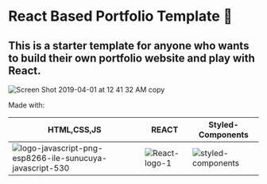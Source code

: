 # React Based Portfolio Template :dizzy:

## This is a starter template for anyone who wants to build their own portfolio website and play with React.

![Screen Shot 2019-04-01 at 12 41 32 AM copy](https://user-images.githubusercontent.com/25883629/55304056-91496c80-5417-11e9-9e8d-c488be7a008d.jpg)

Made with: <br/>

| HTML,CSS,JS | REACT | Styled-Components |
|-------|-----|-----|
| ![logo-javascript-png-esp8266-ile-sunucuya-javascript-530](https://user-images.githubusercontent.com/25883629/55304290-bdb1b880-5418-11e9-9217-8720d03e993a.png) | ![React-logo-1](https://user-images.githubusercontent.com/25883629/55304286-b68aaa80-5418-11e9-87ca-b445fb62689a.png) |![styled-components](https://user-images.githubusercontent.com/25883629/55304182-3cf2bc80-5418-11e9-82c3-723af0a6f750.png) |
